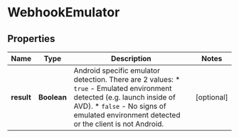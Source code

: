 

# WebhookEmulator


## Properties

| Name | Type | Description | Notes |
|------------ | ------------- | ------------- | -------------|
|**result** | **Boolean** | Android specific emulator detection. There are 2 values:    * `true` - Emulated environment detected (e.g. launch inside of AVD).    * `false` - No signs of emulated environment detected or the client is not Android.  |  [optional] |



